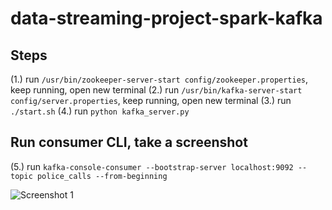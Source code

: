 # data-streaming-project-spark-kafka

## Steps 

(1.) run `/usr/bin/zookeeper-server-start config/zookeeper.properties`, keep running, open new terminal
(2.) run `/usr/bin/kafka-server-start config/server.properties`, keep running, open new terminal
(3.) run `./start.sh`
(4.) run `python kafka_server.py`

## Run consumer CLI, take a screenshot
(5.) run `kafka-console-consumer --bootstrap-server localhost:9092 --topic police_calls --from-beginning`

![Screenshot 1](MandatoryScreenshot.png)

